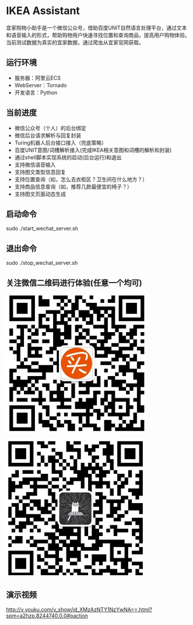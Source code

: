 # IKEA Assistant
宜家购物小助手是一个微信公众号，借助百度UNIT自然语言处理平台，通过文本和语音输入的形式，帮助购物用户快速寻找位置和查询商品，提高用户购物体验。当前测试数据为真实的宜家数据，通过爬虫从宜家官网获取。
## 运行环境
* 服务器：阿里云ECS
* WebServer：Tornado
* 开发语言：Python
## 当前进度
* 微信公众号（个人）的后台绑定
* 微信后台请求解析与回复封装
* Turing机器人后台接口接入（兜底策略）
* 百度UNIT意图/词槽解析接入(完成IKEA相关意图和词槽的解析和封装) 
* 通过shell脚本实现系统的启动(后台运行)和退出
* 支持微信语音输入
* 支持图文类型信息回复
* 支持位置查询（如，怎么去衣柜区？卫生间在什么地方？）
* 支持商品信息查询（如，推荐几款最便宜的椅子？）
* 支持图文页面动态生成
## 启动命令
  sudo ./start_wechat_server.sh
## 退出命令
  sudo ./stop_wechat_server.sh
## 关注微信二维码进行体验(任意一个均可)

![](./static/github/Wechat_Pan.png)

![](./static/github/MyAI_Wechat_QRC.png)

## 演示视频
<http://v.youku.com/v_show/id_XMzAzNTY1NzYwNA==.html?spm=a2hzp.8244740.0.0#paction>
